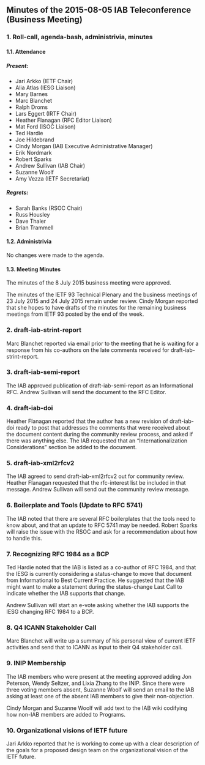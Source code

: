 
Minutes of the 2015-08-05 IAB Teleconference (Business Meeting)
---------------------------------------------------------------


### 1. Roll-call, agenda-bash, administrivia, minutes


#### 1.1. Attendance


##### Present:


* Jari Arkko (IETF Chair)
* Alia Atlas (IESG Liaison)
* Mary Barnes
* Marc Blanchet
* Ralph Droms
* Lars Eggert (IRTF Chair)
* Heather Flanagan (RFC Editor Liaison)
* Mat Ford (ISOC Liaison)
* Ted Hardie
* Joe Hildebrand
* Cindy Morgan (IAB Executive Administrative Manager)
* Erik Nordmark
* Robert Sparks
* Andrew Sullivan (IAB Chair)
* Suzanne Woolf
* Amy Vezza (IETF Secretariat)


##### Regrets:


* Sarah Banks (RSOC Chair)
* Russ Housley
* Dave Thaler
* Brian Trammell


#### 1.2. Administrivia


No changes were made to the agenda.


#### 1.3. Meeting Minutes


The minutes of the 8 July 2015 business meeting were approved.


The minutes of the IETF 93 Technical Plenary and the business meetings of 23 July 2015 and 24 July 2015 remain under review. Cindy Morgan reported that she hopes to have drafts of the minutes for the remaining business meetings from IETF 93 posted by the end of the week.


### 2. draft-iab-strint-report


Marc Blanchet reported via email prior to the meeting that he is waiting for a response from his co-authors on the late comments received for draft-iab-strint-report.


### 3. draft-iab-semi-report


The IAB approved publication of draft-iab-semi-report as an Informational RFC. Andrew Sullivan will send the document to the RFC Editor.


### 4. draft-iab-doi


Heather Flanagan reported that the author has a new revision of draft-iab-doi ready to post that addresses the comments that were received about the document content during the community review process, and asked if there was anything else. The IAB requested that an “Internationalization Considerations” section be added to the document.


### 5. draft-iab-xml2rfcv2


The IAB agreed to send draft-iab-xml2rfcv2 out for community review. Heather Flanagan requested that the rfc-interest list be included in that message. Andrew Sullivan will send out the community review message.


### 6. Boilerplate and Tools (Update to RFC 5741)


The IAB noted that there are several RFC boilerplates that the tools need to know about, and that an update to RFC 5741 may be needed. Robert Sparks will raise the issue with the RSOC and ask for a recommendation about how to handle this.


### 7. Recognizing RFC 1984 as a BCP


Ted Hardie noted that the IAB is listed as a co-author of RFC 1984, and that the IESG is currently considering a status-change to move that document from Informational to Best Current Practice. He suggested that the IAB might want to make a statement during the status-change Last Call to indicate whether the IAB supports that change.


Andrew Sullivan will start an e-vote asking whether the IAB supports the IESG changing RFC 1984 to a BCP.


### 8. Q4 ICANN Stakeholder Call


Marc Blanchet will write up a summary of his personal view of current IETF activities and send that to ICANN as input to their Q4 stakeholder call.


### 9. INIP Membership


The IAB members who were present at the meeting approved adding Jon Peterson, Wendy Seltzer, and Lixia Zhang to the INIP. Since there were three voting members absent, Suzanne Woolf will send an email to the IAB asking at least one of the absent IAB members to give their non-objection.


Cindy Morgan and Suzanne Woolf will add text to the IAB wiki codifying how non-IAB members are added to Programs.


### 10. Organizational visions of IETF future


Jari Arkko reported that he is working to come up with a clear description of the goals for a proposed design team on the organizational vision of the IETF future.


